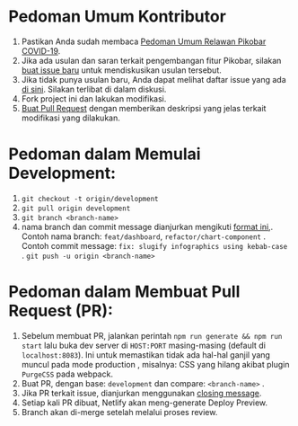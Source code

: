 # Pedoman Umum Kontributor

1. Pastikan Anda sudah membaca [Pedoman Umum Relawan Pikobar COVID-19](https://github.com/jabardigitalservice/pikobar-relawan-readme/blob/master/README.md).
2. Jika ada usulan dan saran terkait pengembangan fitur Pikobar, silakan [buat issue baru](https://github.com/jabardigitalservice/pikobar-jabarprov-go-id/issues/new) untuk mendiskusikan usulan tersebut.
3. Jika tidak punya usulan baru, Anda dapat melihat daftar issue yang ada [di
sini](https://github.com/jabardigitalservice/pikobar-jabarprov-go-id/issues). Silakan terlibat di dalam diskusi.
4. Fork project ini dan lakukan modifikasi.
5. [Buat Pull Request](https://github.com/jabardigitalservice/pikobar-jabarprov-go-id/pulls) dengan memberikan deskripsi yang jelas terkait modifikasi yang dilakukan.

# Pedoman dalam Memulai Development:
1. `git checkout -t origin/development`
2. `git pull origin development`
3. `git branch <branch-name>`
4. nama branch dan commit message  dianjurkan mengikuti [format ini](https://gist.github.com/joshbuchea/6f47e86d2510bce28f8e7f42ae84c716),. Contoh nama branch: `feat/dashboard`, `refactor/chart-component` . Contoh commit message: `fix: slugify infographics using kebab-case` .
 `git push -u origin <branch-name>` 

# Pedoman dalam Membuat Pull Request (PR):
1. Sebelum membuat PR, jalankan perintah `npm run generate && npm run start` lalu buka dev server di `HOST:PORT` masing-masing (default  di `localhost:8083`). Ini untuk memastikan tidak ada hal-hal ganjil yang muncul pada mode production , misalnya: CSS yang hilang akibat plugin `PurgeCSS` pada webpack.
2. Buat PR, dengan base: `development` dan compare: `<branch-name>` .
3. Jika PR terkait issue, dianjurkan menggunakan [closing message](https://help.github.com/en/github/managing-your-work-on-github/linking-a-pull-request-to-an-issue). 
4. Setiap kali PR dibuat, Netlify akan meng-generate Deploy Preview.
5. Branch akan di-merge setelah melalui proses review.